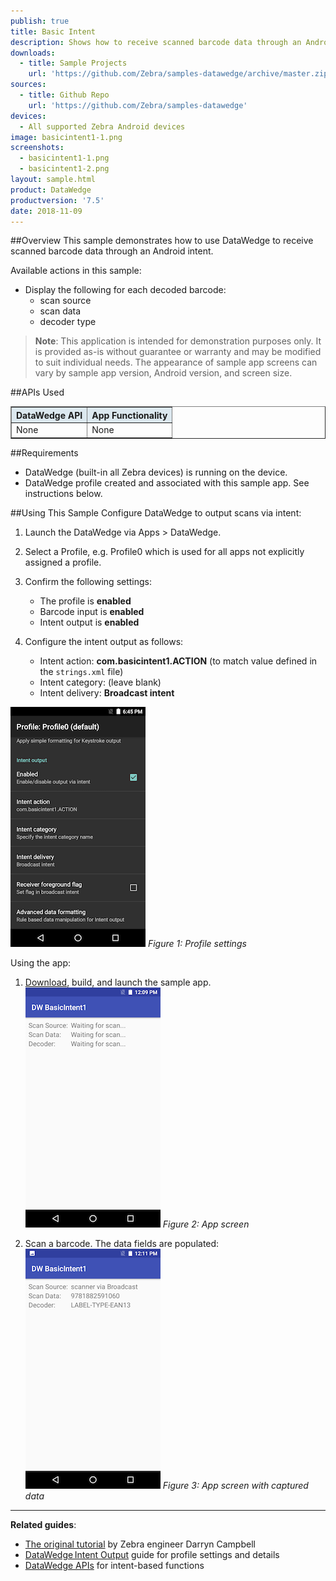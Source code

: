 ```yaml
---
publish: true
title: Basic Intent
description: Shows how to receive scanned barcode data through an Android intent. 
downloads:
  - title: Sample Projects
    url: 'https://github.com/Zebra/samples-datawedge/archive/master.zip'
sources:
  - title: Github Repo
    url: 'https://github.com/Zebra/samples-datawedge'
devices:
  - All supported Zebra Android devices
image: basicintent1-1.png
screenshots:
  - basicintent1-1.png
  - basicintent1-2.png
layout: sample.html
product: DataWedge
productversion: '7.5'
date: 2018-11-09
---
```


##Overview 
This sample demonstrates how to use DataWedge to receive scanned barcode data through an Android intent. 

Available actions in this sample: 
* Display the following for each decoded barcode:  
  * scan source 
  * scan data 
  * decoder type 

>**Note**: This application is intended for demonstration purposes only. It is provided as-is without guarantee or warranty and may be modified to suit individual needs. The appearance of sample app screens can vary by sample app version, Android version, and screen size.

##APIs Used

<table class="facelift" style="width:100%" border="1" padding="5px">
  <tr bgcolor="#dce8ef">
    <th>DataWedge API</th>
    <th>App Functionality</th>
  </tr>
  
  <tr>
	  <td>None</td>
	  <td>None</td>
  </tr>

</table>

##Requirements
* DataWedge (built-in all Zebra devices) is running on the device.
* DataWedge profile created and associated with this sample app. See instructions below.

##Using This Sample
Configure DataWedge to output scans via intent:
1. Launch the DataWedge via Apps > DataWedge.
2. Select a Profile, e.g. Profile0 which is used for all apps not explicitly assigned a profile.
3. Confirm the following settings:

    * The profile is **enabled**
    * Barcode input is **enabled**
    * Intent output is **enabled**

4. Configure the intent output as follows:
    * Intent action: **com.basicintent1.ACTION** (to match value defined in the `strings.xml` file)
    * Intent category: (leave blank)
    * Intent delivery: **Broadcast intent**
 
  ![img](dwprofile_settings.png) 
  _Figure 1: Profile settings_

Using the app:
1. [Download](https://github.com/Zebra/samples-datawedge), build, and launch the sample app.
  ![img](basicintent1-1-mini.png) 
   _Figure 2: App screen_

2. Scan a barcode. The data fields are populated:
  ![img](basicintent1-2-mini.png)
   _Figure 3: App screen with captured data_
 
  
-----

**Related guides**:

* [The original tutorial](http://www.darryncampbell.co.uk/2017/12/13/tutorial-scan-with-datawedge-intent-output-on-zebra-devices/) by Zebra engineer Darryn Campbell 
* [DataWedge Intent Output](../../output/intent/) guide for profile settings and details 
* [DataWedge APIs](../../api) for intent-based functions










